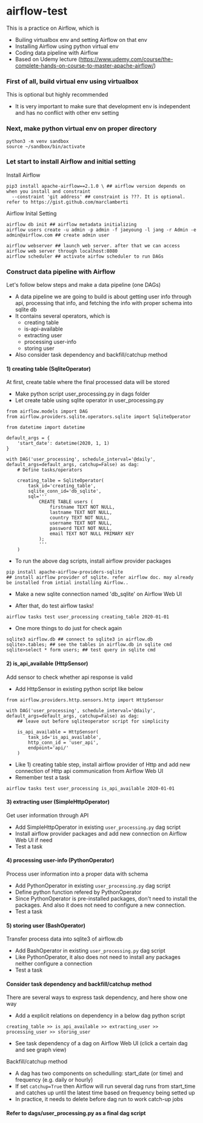 # airflow-test
This is a practice on Airflow, which is
- Builing virtualbox env and setting Airflow on that env
- Installing Airflow using python virtual env
- Coding data pipeline with Airflow
- Based on Udemy lecture (https://www.udemy.com/course/the-complete-hands-on-course-to-master-apache-airflow/)

### First of all, build virtual env using virtualbox
This is optional but highly recommended
- It is very important to make sure that development env is independent and has no conflict with other env setting


### Next, make python virtual env on proper directory

```
python3 -m venv sandbox
source ~/sandbox/bin/activate
```

### Let start to install Airflow and initial setting

Install Airflow
```
pip3 install apache-airflow==2.1.0 \ ## airflow version depends on when you install and constraint 
  --constraint 'git address' ## constraint is ???. It is optional. refer to https://gist.github.com/marclamberti
```


Airflow Inital Setting
```
airflow db init ## airflow metadata initializing
airflow users create -u admin -p admin -f jaeyoung -l jang -r Admin -e admin@airflow.com ## create admin user

airflow webserver ## launch web server. after that we can access airflow web server through localhost:8080
airflow scheduler ## activate airfow scheduler to run DAGs
```

### Construct data pipeline with Airflow
Let's follow below steps and make a data pipeline (one DAGs)
- A data pipeline we are going to build is about getting user info through api, processing that info, and fetching the info with proper schema into sqlite db
- It contains several operators, which is 
  - creating table
  - is-api-available
  - extracting user
  - processing user-info
  - storing user
- Also consider task dependency and backfill/catchup method

#### 1) creating table (SqliteOperator)
At first, create table where the final processed data will be stored
- Make python script user_processing.py in dags folder
- Let create table using sqlite operator in user_processing.py
```
from airflow.models import DAG
from airflow.providers.sqlite.operators.sqlite import SqliteOperator

from datetime import datetime

default_args = {
    'start_date': datetime(2020, 1, 1)
}

with DAG('user_processing', schedule_interval='@daily', default_args=default_args, catchup=False) as dag:
    # Define tasks/operators

    creating_talbe = SqliteOperator(
        task_id='creating_table',
        sqlite_conn_id='db_sqlite',
        sql='''
            CREATE TABLE users (
                firstname TEXT NOT NULL,
                lastname TEXT NOT NULL,
                country TEXT NOT NULL,
                username TEXT NOT NULL,
                password TEXT NOT NULL,
                email TEXT NOT NULL PRIMARY KEY
            );
            '''
    )
```
- To run the above dag scripts, install airflow provider packages
```
pip install apache-airflow-providers-sqlite 
## install airflow provider of sqlite. refer airflow doc. may already be installed from intial installing Airflow..
```

- Make a new sqlite connection named 'db_sqlite' on Airflow Web UI

- After that, do test airflow tasks!

```
airflow tasks test user_processing creating_table 2020-01-01
```

- One more things to do just for check again
```
sqlite3 airflow.db ## connect to sqlite3 in airflow.db
sqlite>.tables; ## see the tables in airflow.db in sqlite cmd
sqlite>select * form users; ## test query in sqlite cmd
```

#### 2) is_api_available (HttpSensor)
Add sensor to check whether api response is valid
- Add HttpSensor in existing python script like below

```
from airflow.providers.http.sensors.http import HttpSensor

with DAG('user_processing', schedule_interval='@daily', default_args=default_args, catchup=False) as dag:
    ## leave out before sqliteoperator script for simplicity
    
    is_api_available = HttpSensor(
        task_id='is_api_available',
        http_conn_id = 'user_api',
        endpoint='api/'
    )
```
- Like 1) creating table step, install airflow provider of Http and add new connection of Http api communication from Airflow Web UI
- Remember test a task
```
airflow tasks test user_processing is_api_available 2020-01-01
```

#### 3) extracting user (SimpleHttpOperator)
Get user information through API
- Add SimpleHttpOperator in existing `user_processing.py` dag script
- Install airflow provider packages and add new connection on Airflow Web UI if need
- Test a task

#### 4) processing user-info (PythonOperator)
Process user information into a proper data with schema
- Add PythonOperator in existing `user_processing.py` dag script
- Define python function refered by PythonOperator
- Since PythonOperator is pre-installed packages, don't need to install the packages. And also it does not need to configure a new connection.
- Test a task

#### 5) storing user (BashOperator)
Transfer process data into sqlite3 of airflow.db
- Add BashOperator in existing `user_processing.py` dag script
- Like PythonOperator, it also does not need to install any packages neither configure a connection
- Test a task

#### Consider task dependency and backfill/catchup method
There are several ways to express task dependency, and here show one way
- Add a explicit relations on dependency in a below dag python script
```
creating_table >> is_api_available >> extracting_user >> processing_user >> storing_user
```
- See task dependency of a dag on Airflow Web UI (click a certain dag and see graph view)

Backfill/catchup method
- A dag has two components on schedulling: start_date (or time) and frequency (e.g. daily or hourly)
- If set `catchup=True` then Airflow will run several dag runs from start_time and catches up until the latest time based on frequency being setted up
- In practice, it needs to delete before dag run to work catch-up jobs

#### Refer to dags/user_processing.py as a final dag script

